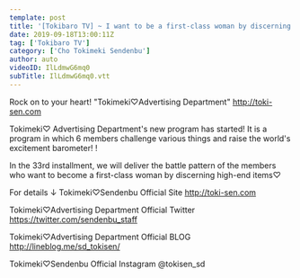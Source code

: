 ```yaml
---
template: post
title: '[Tokibaro TV] ~ I want to be a first-class woman by discerning luxury things! Hen ~ Tokimeki ♡ Barometer rising TV epi 33'
date: 2019-09-18T13:00:11Z
tag: ['Tokibaro TV']
category: ['Cho Tokimeki Sendenbu']
author: auto 
videoID: IlLdmwG6mq0
subTitle: IlLdmwG6mq0.vtt
---
```

Rock on to your heart! "Tokimeki♡Advertising Department"
http://toki-sen.com

Tokimeki♡ Advertising Department's new program has started!
It is a program in which 6 members challenge various things and raise the world's excitement barometer! !

In the 33rd installment, we will deliver the battle pattern of the members who want to become a first-class woman by discerning high-end items♡

For details ↓
Tokimeki♡Sendenbu Official Site
http://toki-sen.com

Tokimeki♡Advertising Department Official Twitter
https://twitter.com/sendenbu_staff

Tokimeki♡Advertising Department Official BLOG
http://lineblog.me/sd_tokisen/

Tokimeki♡Sendenbu Official Instagram
@tokisen_sd